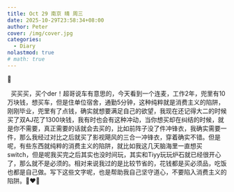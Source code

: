 ```yaml
---
title: Oct 29 南京 晴 周三
date: 2025-10-29T23:58:34+08:00
author: Peter
cover: /img/cover.jpg
categories:
  - Diary
nolastmod: true
# math: true
---
```


🧘

<!--more-->

&nbsp;&nbsp;买买买，买个der！超哥说车有意思的，今天看到一个连麦，工作2年，兜里有10万块钱，想买车，但是住单位宿舍，通勤5分钟，这种纯粹就是消费主义的陷阱，刚刚毕业，兜里有了点钱，确实就想要满足自己的欲望，我现在还记得大二的时候买了双AJ花了1300块钱，我有时也会有这种冲动，当你想买却在纠结的时候，就是你不需要，真正需要的话就会去买的，比如前阵子没了件冲锋衣，我确实需要一件，那么我经过对比之后就买了影视飓风的三合一冲锋衣，穿着确实不错。但是呢，有些东西就纯粹的消费主义的陷阱，就比如我这几天脑海里一直想买switch，但是呢我买完之后其实也没时间玩，其实和Tiyy玩玩炉石就已经很开心了，那么就不是必须的。相对来说我过的是比较节省的，花钱都是买必须品，吃饭也都是自己做。写下这些文字呢，也是帮助我自己坚守道心，不要陷入消费主义的陷阱。👋❤️👋
